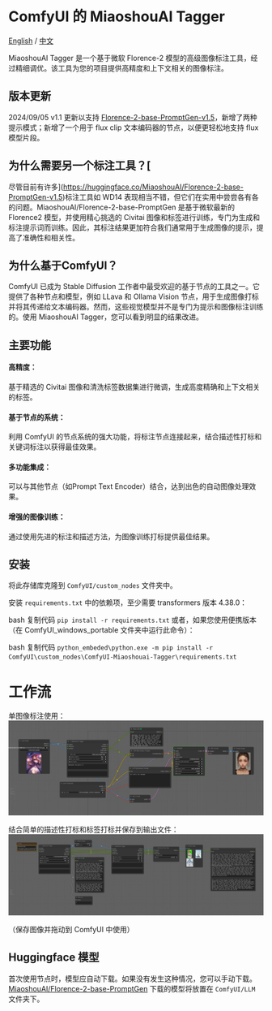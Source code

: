 # ComfyUI 的 MiaoshouAI Tagger

[English](README.md) / [中文](README_CN.md)

MiaoshouAI Tagger 是一个基于微软 Florence-2 模型的高级图像标注工具，经过精细调优。该工具为您的项目提供高精度和上下文相关的图像标注。

## 版本更新
2024/09/05 v1.1 更新以支持 [Florence-2-base-PromptGen-v1.5](https://huggingface.co/MiaoshouAI/Florence-2-base-PromptGen-v1.5)，新增了两种提示模式；新增了一个用于 flux clip 文本编码器的节点，以便更轻松地支持 flux 模型片段。

## 为什么需要另一个标注工具？[
尽管目前有许多](https://huggingface.co/MiaoshouAI/Florence-2-base-PromptGen-v1.5)标注工具如 WD14 表现相当不错，但它们在实用中尝尝各有各的问题。MiaoshouAI/Florence-2-base-PromptGen 是基于微软最新的 Florence2 模型，并使用精心挑选的 Civitai 图像和标签进行训练，专门为生成和标注提示词而训练。因此，其标注结果更加符合我们通常用于生成图像的提示，提高了准确性和相关性。

## 为什么基于ComfyUI？
ComfyUI 已成为 Stable Diffusion 工作者中最受欢迎的基于节点的工具之一。它提供了各种节点和模型，例如 LLava 和 Ollama Vision 节点，用于生成图像打标并将其传递给文本编码器。然而，这些视觉模型并不是专门为提示和图像标注训练的。使用 MiaoshouAI Tagger，您可以看到明显的结果改进。

## 主要功能
#### 高精度：
基于精选的 Civitai 图像和清洗标签数据集进行微调，生成高度精确和上下文相关的标签。

#### 基于节点的系统：
利用 ComfyUI 的节点系统的强大功能，将标注节点连接起来，结合描述性打标和关键词标注以获得最佳效果。

#### 多功能集成：
可以与其他节点（如Prompt Text Encoder）结合，达到出色的自动图像处理效果。

#### 增强的图像训练：
通过使用先进的标注和描述方法，为图像训练打标提供最佳结果。

## 安装
将此存储库克隆到 `ComfyUI/custom_nodes` 文件夹中。

安装 `requirements.txt` 中的依赖项，至少需要 transformers 版本 4.38.0：

bash
复制代码
`pip install -r requirements.txt`
或者，如果您使用便携版本（在 ComfyUI_windows_portable 文件夹中运行此命令）：

bash
复制代码
`python_embeded\python.exe -m pip install -r ComfyUI\custom_nodes\ComfyUI-Miaoshouai-Tagger\requirements.txt`

# 工作流
单图像标注使用：
![miaoshouai_tagger_single_node_workflow.png](examples/miaoshouai_tagger_single_node_workflow.png)

结合简单的描述性打标和标签打标并保存到输出文件：
![image](examples/miaoshouai_tagger_combined_workflow.png)

（保存图像并拖动到 ComfyUI 中使用）

## Huggingface 模型
首次使用节点时，模型应自动下载。如果没有发生这种情况，您可以手动下载。
[MiaoshouAI/Florence-2-base-PromptGen](https://huggingface.co/MiaoshouAI/Florence-2-base-PromptGen)
下载的模型将放置在 `ComfyUI/LLM` 文件夹下。